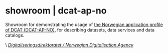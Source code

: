 # showroom | dcat-ap-no

Showroom for demonstrating the usage of [the Norwegian application profile of DCAT (DCAT-AP-NO)](https://data.norge.no/specification/dcat-ap-no), for describing datasets, data services and data catalogs.

\ [_Digitaliseringsdirektoratet / Norwegian Digitalisation Agency_](https://digdir.no)
